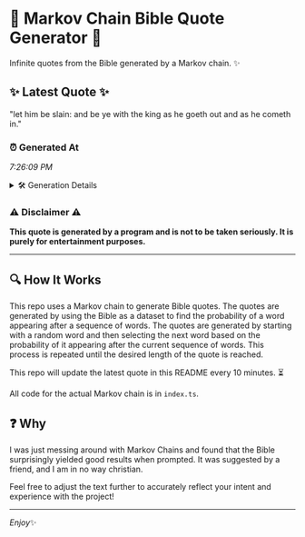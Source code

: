 # 📖 Markov Chain Bible Quote Generator 📖

Infinite quotes from the Bible generated by a Markov chain. ✨

## ✨ Latest Quote ✨
"let him be slain: and be ye with the king as he goeth out and as he cometh in."

### ⏰ Generated At
*7:26:09 PM*

<details>
    <summary>🛠️ Generation Details</summary>
    <p>
        <strong>🌱 Seed:</strong> let<br>
        <strong>🔄 Iterations:</strong> 18<br>
        <strong>📜 Context History:</strong><br>[ let ]: him<br>[ let, him ]: be<br>[ let, him, be ]: slain:<br>[ let, him, be, slain: ]: and<br>[ let, him, be, slain:, and ]: be<br>[ let, him, be, slain:, and, be ]: ye<br>[ him, be, slain:, and, be, ye ]: with<br>[ be, slain:, and, be, ye, with ]: the<br>[ slain:, and, be, ye, with, the ]: king<br>[ and, be, ye, with, the, king ]: as<br>[ be, ye, with, the, king, as ]: he<br>[ ye, with, the, king, as, he ]: goeth<br>[ with, the, king, as, he, goeth ]: out<br>[ the, king, as, he, goeth, out ]: and<br>[ king, as, he, goeth, out, and ]: as<br>[ as, he, goeth, out, and, as ]: he<br>[ he, goeth, out, and, as, he ]: cometh<br>[ goeth, out, and, as, he, cometh ]: in.<br>
    </p>
</details>

### ⚠️ Disclaimer ⚠️
**This quote is generated by a program and is not to be taken seriously. It is purely for entertainment purposes.**

---

## 🔍 How It Works

This repo uses a Markov chain to generate Bible quotes. The quotes are generated by using the Bible as a dataset to find the probability of a word appearing after a sequence of words. The quotes are generated by starting with a random word and then selecting the next word based on the probability of it appearing after the current sequence of words. This process is repeated until the desired length of the quote is reached.

This repo will update the latest quote in this README every 10 minutes. ⏳

All code for the actual Markov chain is in `index.ts`.

## ❓ Why

I was just messing around with Markov Chains and found that the Bible surprisingly yielded good results when prompted. 
It was suggested by a friend, and I am in no way christian.

Feel free to adjust the text further to accurately reflect your intent and experience with the project!

---

*Enjoy*✨
